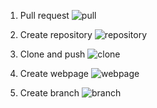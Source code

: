 1. Pull request
   ![pull](.jpg)
   
2. Create repository
   ![repository](.jpg)
   
3. Clone and push
   ![clone](.jpg)
   
4. Create webpage
   ![webpage](.jpg)
   
5. Create branch
   ![branch](.jpg)
